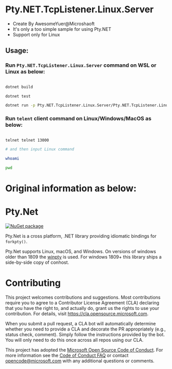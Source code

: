 # Pty.NET.TcpListener.Linux.Server
- Create By AwesomeYuer@Microshaoft
- It's only a too simple sample for using Pty.NET
- Support only for Linux

## Usage:

### Run `Pty.NET.TcpListener.Linux.Server` command on WSL or Linux as below:
```sh

dotnet build

dotnet test

dotnet run -p Pty.NET.TcpListener.Linux.Server/Pty.NET.TcpListener.Linux.Server.csproj

```

### Run `telent` client command on Linux/Windows/MacOS as below:
```sh

telnet telnet 13000

# and then input Linux command

whoami

pwd

```

# Original information as below:

# Pty.Net
[![NuGet package](https://img.shields.io/nuget/v/Pty.Net.svg)](https://nuget.org/packages/Pty.Net)

Pty.Net is a cross platform, .NET library providing idiomatic bindings for `forkpty()`.

Pty.Net supports Linux, macOS, and Windows. On versions of windows older than 1809 the [winpty](https://github.com/rprichard/winpty) is used. For windows 1809+ this library ships a side-by-side copy of conhost.

# Contributing

This project welcomes contributions and suggestions.  Most contributions require you to agree to a
Contributor License Agreement (CLA) declaring that you have the right to, and actually do, grant us
the rights to use your contribution. For details, visit https://cla.opensource.microsoft.com.

When you submit a pull request, a CLA bot will automatically determine whether you need to provide
a CLA and decorate the PR appropriately (e.g., status check, comment). Simply follow the instructions
provided by the bot. You will only need to do this once across all repos using our CLA.

This project has adopted the [Microsoft Open Source Code of Conduct](https://opensource.microsoft.com/codeofconduct/).
For more information see the [Code of Conduct FAQ](https://opensource.microsoft.com/codeofconduct/faq/) or
contact [opencode@microsoft.com](mailto:opencode@microsoft.com) with any additional questions or comments.
